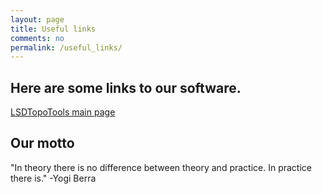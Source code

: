 ```yaml
---
layout: page
title: Useful links
comments: no
permalink: /useful_links/
---
```

## Here are some links to our software. 

[LSDTopoTools main page](http://lsdtopotools.github.io/)

## Our motto

"In theory there is no difference between theory and practice. In practice there is." -Yogi Berra
